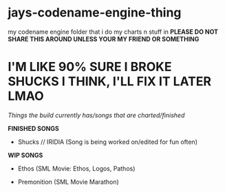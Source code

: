 # jays-codename-engine-thing
my codename engine folder that i do my charts n stuff in
**PLEASE DO NOT SHARE THIS AROUND UNLESS YOUR MY FRIEND OR SOMETHING**

# I'M LIKE 90% SURE I BROKE SHUCKS I THINK, I'LL FIX IT LATER LMAO

_Things the build currently has/songs that are charted/finished_

**FINISHED SONGS**

- Shucks // IRIDIA (Song is being worked on/edited for fun often)

**WIP SONGS**

- Ethos (SML Movie: Ethos, Logos, Pathos)

- Premonition (SML Movie Marathon)
